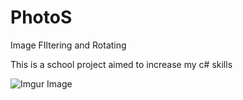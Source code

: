 # PhotoS
Image FIltering and Rotating

This is a school project aimed to increase my c# skills

![Imgur Image](https://i.imgur.com/m1NyW80.jpg)
